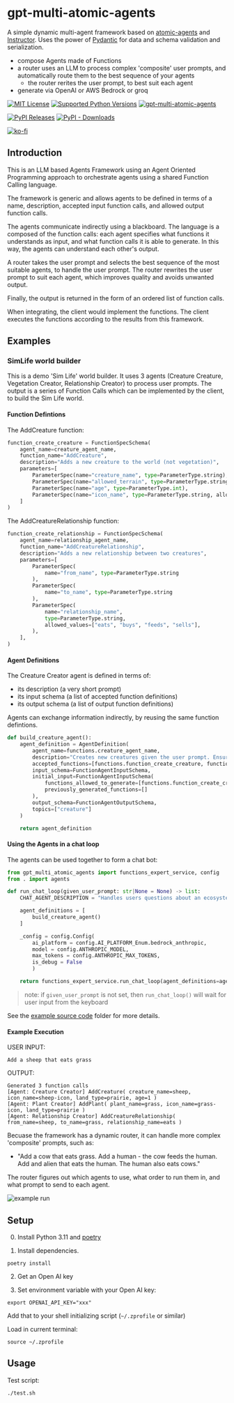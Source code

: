 # gpt-multi-atomic-agents
A simple dynamic multi-agent framework based on [atomic-agents](https://github.com/BrainBlend-AI/atomic-agents) and [Instructor](https://github.com/instructor-ai/instructor). Uses the power of [Pydantic](https://docs.pydantic.dev) for data and schema validation and serialization.

- compose Agents made of Functions
- a router uses an LLM to process complex 'composite' user prompts, and automatically route them to the best sequence of your agents
  - the router rerites the user prompt, to best suit each agent
- generate via OpenAI or AWS Bedrock or groq


[url_repo]: https://github.com/mrseanryan/gpt-multi-atomic-agents
[url_semver_org]: https://semver.org/

[![MIT License][img_license]][url_license]
[![Supported Python Versions][img_pyversions]][url_pyversions]
[![gpt-multi-atomic-agents][img_version]][url_version]

[![PyPI Releases][img_pypi]][url_pypi]
[![PyPI - Downloads](https://img.shields.io/pypi/dm/gpt-multi-atomic-agents.svg)](https://pypi.org/project/gpt-multi-atomic-agents)

[img_license]: https://img.shields.io/badge/License-MIT-blue.svg
[url_license]: https://github.com/mrseanryan/gpt-multi-atomic-agents/blob/master/LICENSE

[url_version]: https://pypi.org/project/gpt-multi-atomic-agents/

[img_version]: https://img.shields.io/static/v1.svg?label=SemVer&message=gpt-multi-atomic-agents&color=blue
[url_version]: https://pypi.org/project/bumpver/

[img_pypi]: https://img.shields.io/badge/PyPI-wheels-green.svg
[url_pypi]: https://pypi.org/project/gpt-multi-atomic-agents/#files

[img_pyversions]: https://img.shields.io/pypi/pyversions/gpt-multi-atomic-agents.svg
[url_pyversions]: https://pypi.python.org/pypi/gpt-multi-atomic-agents

[![ko-fi](https://ko-fi.com/img/githubbutton_sm.svg)](https://ko-fi.com/K3K73ALBJ)

## Introduction

This is an LLM based Agents Framework using an Agent Oriented Programming approach to orchestrate agents using a shared Function Calling language.

The framework is generic and allows agents to be defined in terms of a name, description, accepted input function calls, and allowed output function calls.

The agents communicate indirectly using a blackboard. The language is a composed of the function calls: each agent specifies what functions it understands as input, and what function calls it is able to generate. In this way, the agents can understand each other's output.

A router takes the user prompt and selects the best sequence of the most suitable agents, to handle the user prompt.
The router rewrites the user prompt to suit each agent, which improves quality and avoids unwanted output.

Finally, the output is returned in the form of an ordered list of function calls.

When integrating, the client would implement the functions. The client executes the functions according to the results from this framework.

## Examples

### SimLife world builder

This is a demo 'Sim Life' world builder.
It uses 3 agents (Creature Creature, Vegetation Creator, Relationship Creator) to process user prompts.
The output is a series of Function Calls which can be implemented by the client, to build the Sim Life world.

#### Function Defintions

The AddCreature function:

```python
function_create_creature = FunctionSpecSchema(
    agent_name=creature_agent_name,
    function_name="AddCreature",
    description="Adds a new creature to the world (not vegetation)",
    parameters=[
        ParameterSpec(name="creature_name", type=ParameterType.string),
        ParameterSpec(name="allowed_terrain", type=ParameterType.string, allowed_values=terrain_types),
        ParameterSpec(name="age", type=ParameterType.int),
        ParameterSpec(name="icon_name", type=ParameterType.string, allowed_values=creature_icons),
    ]
)
```

The AddCreatureRelationship function:

```python
function_create_relationship = FunctionSpecSchema(
    agent_name=relationship_agent_name,
    function_name="AddCreatureRelationship",
    description="Adds a new relationship between two creatures",
    parameters=[
        ParameterSpec(
            name="from_name", type=ParameterType.string
        ),
        ParameterSpec(
            name="to_name", type=ParameterType.string
        ),
        ParameterSpec(
            name="relationship_name",
            type=ParameterType.string,
            allowed_values=["eats", "buys", "feeds", "sells"],
        ),
    ],
)
```

#### Agent Definitions

The Creature Creator agent is defined in terms of:

- its description (a very short prompt)
- its input schema (a list of accepted function definitions)
- its output schema (a list of output function definitions)

Agents can exchange information indirectly, by reusing the same function defintions.

```python
def build_creature_agent():
    agent_definition = AgentDefinition(
        agent_name=functions.creature_agent_name,
        description="Creates new creatures given the user prompt. Ensures that ALL creatures mentioned by the user are created.",
        accepted_functions=[functions.function_create_creature, functions.function_create_relationship],
        input_schema=FunctionAgentInputSchema,
        initial_input=FunctionAgentInputSchema(
            functions_allowed_to_generate=[functions.function_create_creature],
            previously_generated_functions=[]
        ),
        output_schema=FunctionAgentOutputSchema,
        topics=["creature"]
    )

    return agent_definition
```

#### Using the Agents in a chat loop

The agents can be used together to form a chat bot:

```python
from gpt_multi_atomic_agents import functions_expert_service, config
from . import agents

def run_chat_loop(given_user_prompt: str|None = None) -> list:
    CHAT_AGENT_DESCRIPTION = "Handles users questions about an ecosystem game like Sim Life"

    agent_definitions = [
        build_creature_agent()
    ]

    _config = config.Config(
        ai_platform = config.AI_PLATFORM_Enum.bedrock_anthropic,
        model = config.ANTHROPIC_MODEL,
        max_tokens = config.ANTHROPIC_MAX_TOKENS,
        is_debug = False
        )

    return functions_expert_service.run_chat_loop(agent_definitions=agent_definitions, chat_agent_description=CHAT_AGENT_DESCRIPTION, _config=_config, given_user_prompt=given_user_prompt)
```

> note: if `given_user_prompt` is not set, then `run_chat_loop()` will wait for user input from the keyboard

See the [example source code](./examples/sim_life/main.py) folder for more details.

#### Example Execution

USER INPUT:
```
Add a sheep that eats grass
```

OUTPUT:
```
Generated 3 function calls
[Agent: Creature Creator] AddCreature( creature_name=sheep, icon_name=sheep-icon, land_type=prairie, age=1 )
[Agent: Plant Creator] AddPlant( plant_name=grass, icon_name=grass-icon, land_type=prairie )
[Agent: Relationship Creator] AddCreatureRelationship( from_name=sheep, to_name=grass, relationship_name=eats )
```

Becuase the framework has a dynamic router, it can handle more complex 'composite' prompts, such as:

- "Add a cow that eats grass. Add a human - the cow feeds the human. Add and alien that eats the human. The human also eats cows."

The router figures out which agents to use, what order to run them in, and what prompt to send to each agent.

![example run](./images/screenshot-example-run.png)

## Setup

0. Install Python 3.11 and [poetry](https://github.com/python-poetry/install.python-poetry.org)

1. Install dependencies.

```
poetry install
```

2. Get an Open AI key

3. Set environment variable with your Open AI key:

```
export OPENAI_API_KEY="xxx"
```

Add that to your shell initializing script (`~/.zprofile` or similar)

Load in current terminal:

```
source ~/.zprofile
```

## Usage

Test script:

```
./test.sh
```
